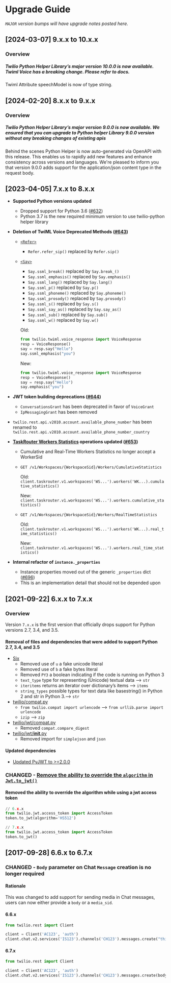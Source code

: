 # Upgrade Guide

_`MAJOR` version bumps will have upgrade notes
posted here._

## [2024-03-07] 9.x.x to 10.x.x
### Overview

##### Twilio Python Helper Library’s major version 10.0.0 is now available. Twiml Voice has a breaking change. Please refer to docs.

Twiml Attribute speechModel is now of type string.

## [2024-02-20] 8.x.x to 9.x.x
### Overview

##### Twilio Python Helper Library’s major version 9.0.0 is now available. We ensured that you can upgrade to Python helper Library 9.0.0 version without any breaking changes of existing apis

Behind the scenes Python Helper is now auto-generated via OpenAPI with this release. This enables us to rapidly add new features and enhance consistency across versions and languages.
We're pleased to inform you that version 9.0.0 adds support for the application/json content type in the request body.


## [2023-04-05] 7.x.x to 8.x.x

- **Supported Python versions updated**
  - Dropped support for Python 3.6 ([#632](https://github.com/twilio/twilio-python/pull/632))
  - Python 3.7 is the new required minimum version to use twilio-python helper library
- **Deletion of TwiML Voice Deprecated Methods ([#643](https://github.com/twilio/twilio-python/pull/643))**

  - [`<Refer>`](https://www.twilio.com/docs/voice/twiml/refer)
    - `Refer.refer_sip()` replaced by `Refer.sip()`
  - [`<Say>`](https://www.twilio.com/docs/voice/twiml/say/text-speech#generating-ssml-via-helper-libraries)

    - `Say.ssml_break()` replaced by `Say.break_()`
    - `Say.ssml_emphasis()` replaced by `Say.emphasis()`
    - `Say.ssml_lang()` replaced by `Say.lang()`
    - `Say.ssml_p()` replaced by `Say.p()`
    - `Say.ssml_phoneme()` replaced by `Say.phoneme()`
    - `Say.ssml_prosody()` replaced by `Say.prosody()`
    - `Say.ssml_s()` replaced by `Say.s()`
    - `Say.ssml_say_as()` replaced by `Say.say_as()`
    - `Say.ssml_sub()` replaced by `Say.sub()`
    - `Say.ssml_w()` replaced by `Say.w()`

    Old:

    ```python
    from twilio.twiml.voice_response import VoiceResponse
    resp = VoiceResponse()
    say = resp.say("Hello")
    say.ssml_emphasis("you")
    ```

    New:

    ```python
    from twilio.twiml.voice_response import VoiceResponse
    resp = VoiceResponse()
    say = resp.say("Hello")
    say.emphasis("you")
    ```

- **JWT token building deprecations ([#644](https://github.com/twilio/twilio-python/pull/644))**
  - `ConversationsGrant` has been deprecated in favor of `VoiceGrant`
  - `IpMessagingGrant` has been removed
- `twilio.rest.api.v2010.account.available_phone_number` has been renamed to `twilio.rest.api.v2010.account.available_phone_number_country`
- **[TaskRouter Workers Statistics](https://www.twilio.com/docs/taskrouter/api/worker/statistics) operations updated ([#653](https://github.com/twilio/twilio-python/pull/653))**

  - Cumulative and Real-Time Workers Statistics no longer accept a WorkerSid
  - `GET /v1/Workspaces/{WorkspaceSid}/Workers/CumulativeStatistics`

    Old: `client.taskrouter.v1.workspaces('WS...').workers('WK...).cumulative_statistics()`

    New: `client.taskrouter.v1.workspaces('WS...').workers.cumulative_statistics()`

  - `GET /v1/Workspaces/{WorkspaceSid}/Workers/RealTimeStatistics`

    Old: `client.taskrouter.v1.workspaces('WS...').workers('WK...).real_time_statistics()`

    New: `client.taskrouter.v1.workspaces('WS...').workers.real_time_statistics()`

- **Internal refactor of `instance._properties`**
  - Instance properties moved out of the generic `_properties` dict ([#696](https://github.com/twilio/twilio-python/pull/696))
  - This is an implementation detail that should not be depended upon

## [2021-09-22] 6.x.x to 7.x.x

### Overview

Version `7.x.x` is the first version that officially drops support for Python versions 2.7, 3.4, and 3.5.

#### Removal of files and dependencies that were added to support Python 2.7, 3.4, and 3.5

- [Six](https://github.com/twilio/twilio-python/pull/560/files#diff-4d7c51b1efe9043e44439a949dfd92e5827321b34082903477fd04876edb7552L4)
  - Removed use of `u` a fake unicode literal
  - Removed use of `b` a fake bytes literal
  - Removed `PY3` a boolean indicating if the code is running on Python 3
  - `text_type` type for representing (Unicode) textual data --> `str`
  - `iteritems` returns an iterator over dictionary’s items --> `items`
  - `string_types` possible types for text data like basestring() in Python 2 and str in Python 3.--> `str`
- [twilio/compat.py](https://github.com/twilio/twilio-python/pull/560/files?file-filters%5B%5D=.md&file-filters%5B%5D=.py&file-filters%5B%5D=.toml&file-filters%5B%5D=.txt&file-filters%5B%5D=.yml&file-filters%5B%5D=No+extension#diff-e327449701a8717c94e1a084cdfc7dbf334c634cddf3867058b8f991d2de52c1L1)
  - `from twilio.compat import urlencode` --> `from urllib.parse import urlencode`
  - `izip` --> `zip`
- [twilio/jwt/compat.py](https://github.com/twilio/twilio-python/pull/560/files?file-filters%5B%5D=.md&file-filters%5B%5D=.py&file-filters%5B%5D=.toml&file-filters%5B%5D=.txt&file-filters%5B%5D=.yml&file-filters%5B%5D=No+extension#diff-03276a6bdd4ecdf37ab6bedf60032dd05f640e1b470e4353badc787d80ba73d5L1)
  - Removed `compat.compare_digest`
- [twilio/jwt/**init**.py](https://github.com/twilio/twilio-python/pull/560/files?file-filters%5B%5D=.ini&file-filters%5B%5D=.py&file-filters%5B%5D=.yml#diff-9152dd65476e69cc34a307781d5cef195070f48da5670ed0934fd34a9ac91150L12-L16)
  - Removed import for `simplejson` and `json`

#### Updated dependencies

- [Updated PyJWT to >=2.0.0](https://github.com/twilio/twilio-python/pull/560/files#diff-4d7c51b1efe9043e44439a949dfd92e5827321b34082903477fd04876edb7552L6)

### CHANGED - [Remove the ability to override the `algorithm` in `Jwt.to_jwt()`](https://github.com/twilio/twilio-python/pull/560/commits/dab158f429015e0894217d6503f55b517c27c474)

#### Removed the ability to override the algorithm while using a jwt access token

```python
// 6.x.x
from twilio.jwt.access_token import AccessToken
token.to_jwt(algorithm='HS512')
```

```python
// 7.x.x
from twilio.jwt.access_token import AccessToken
token.to_jwt()
```

## [2017-09-28] 6.6.x to 6.7.x

### CHANGED - `Body` parameter on Chat `Message` creation is no longer required

#### Rationale

This was changed to add support for sending media in Chat messages, users can now either provide a `body` or a `media_sid`.

#### 6.6.x

```python
from twilio.rest import Client

client = Client('AC123', 'auth')
client.chat.v2.services('IS123').channels('CH123').messages.create("this is the body")
```

#### 6.7.x

```python
from twilio.rest import Client

client = Client('AC123', 'auth')
client.chat.v2.services('IS123').channels('CH123').messages.create(body="this is the body")
```
